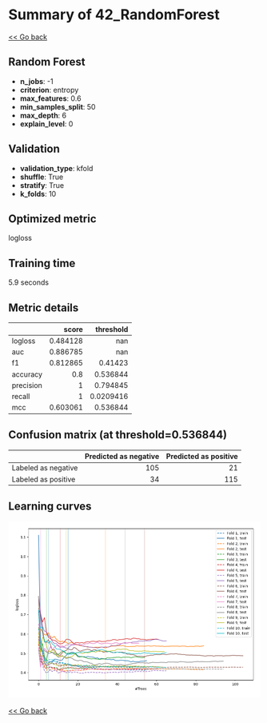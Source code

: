# Summary of 42_RandomForest

[<< Go back](../README.md)


## Random Forest
- **n_jobs**: -1
- **criterion**: entropy
- **max_features**: 0.6
- **min_samples_split**: 50
- **max_depth**: 6
- **explain_level**: 0

## Validation
 - **validation_type**: kfold
 - **shuffle**: True
 - **stratify**: True
 - **k_folds**: 10

## Optimized metric
logloss

## Training time

5.9 seconds

## Metric details
|           |    score |   threshold |
|:----------|---------:|------------:|
| logloss   | 0.484128 | nan         |
| auc       | 0.886785 | nan         |
| f1        | 0.812865 |   0.41423   |
| accuracy  | 0.8      |   0.536844  |
| precision | 1        |   0.794845  |
| recall    | 1        |   0.0209416 |
| mcc       | 0.603061 |   0.536844  |


## Confusion matrix (at threshold=0.536844)
|                     |   Predicted as negative |   Predicted as positive |
|:--------------------|------------------------:|------------------------:|
| Labeled as negative |                     105 |                      21 |
| Labeled as positive |                      34 |                     115 |

## Learning curves
![Learning curves](learning_curves.png)

[<< Go back](../README.md)
